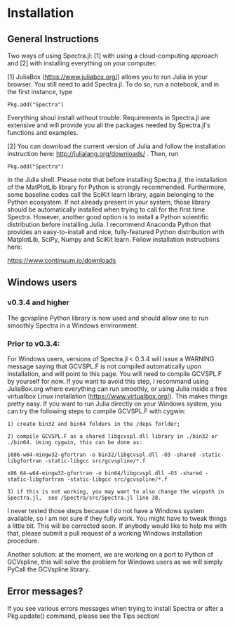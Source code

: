 # Installation

## General Instructions

Two ways of using Spectra.jl: [1] with using a cloud-computing approach and [2] with installing everything on your computer.

[1] JuliaBox (https://www.juliabox.org/) allows you to run Julia in your browser. You still need to add Spectra.jl. To do so, run a notebook, and in the first instance, type

    Pkg.add("Spectra")

Everything shoul install without trouble. Requirements in Spectra.jl are extensive and will provide you all the packages needed by Spectra.jl's functions and examples.

[2] You can download the current version of Julia and follow the installation instruction here: http://julialang.org/downloads/ . Then, run

    Pkg.add("Spectra")

In the Julia shell. Please note that before installing Spectra.jl, the installation of the MatPlotLib library for Python is strongly recommended. Furthermore, some baseline codes call the SciKit learn library, again belonging to the Python ecosystem. If not already present in your system, those library should be automatically installed when trying to call for the first time Spectra. However, another good option is to install a Python scientific distribution before installing Julia. I recommend Anaconda Python that provides an easy-to-install and nice, fully-featured Python distribution with MatplotLib, SciPy, Numpy and SciKit learn. Follow installation instructions here:

https://www.continuum.io/downloads

## Windows users

### v0.3.4 and higher

The gcvspline Python library is now used and should allow one to run smoothly Spectra in a Windows environment.

### Prior to v0.3.4:

For Windows users, versions of Spectra.jl < 0.3.4 will issue a WARNING message saying that GCVSPL.F is not compiled automatically upon installation, and will point to this page. You will need to compile GCVSPL.F by yourself for now. If you want to avoid this step, I recommand using JuliaBox.org where everything can run smoothly, or using Julia inside a free virtualbox Linux installation (https://www.virtualbox.org/). This makes things pretty easy. If you want to run Julia directly on your Windows system, you can try the following steps to compile GCVSPL.F with cygwin:

	1) create bin32 and bin64 folders in the /deps forlder;
	
	2) compile GCVSPL.F as a shared libgcvspl.dll library in ./bin32 or ./bin64. Using cygwin, this can be done as:
	
	i686-w64-mingw32-gfortran -o bin32/libgcvspl.dll -O3 -shared -static-libgfortran -static-libgcc src/gcvspline/*.f
	
	x86_64-w64-mingw32-gfortran -o bin64/libgcvspl.dll -O3 -shared -static-libgfortran -static-libgcc src/gcvspline/*.f
	
	3) if this is not working, you may want to also change the winpath in Spectra.jl,  see /Spectra/src/Spectra.jl line 38.
	
I never tested those steps because I do not have a Windows system available, so I am not sure if they fully work. You might have to tweak things a little bit. This will be corrected soon. If anybody would like to help me with that, please submit a pull request of a working Windows installation procedure.

Another solution: at the moment, we are working on a port to Python of GCVspline, this will solve the problem for Windows users as we will simply PyCall the GCVspline library.

## Error messages? 

If you see various errors messages when trying to install Spectra or after a Pkg.update() command, please see the Tips section!
